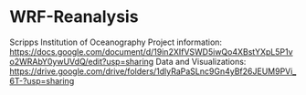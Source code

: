 # WRF-Reanalysis
Scripps Institution of Oceanography
Project information: https://docs.google.com/document/d/19in2XIfVSWD5iwQo4XBstYXpL5P1vo2WRAbY0ywUVdQ/edit?usp=sharing
Data and Visualizations: https://drive.google.com/drive/folders/1dlyRaPaSLnc9Gn4yBf26JEUM9PVi_6T-?usp=sharing
